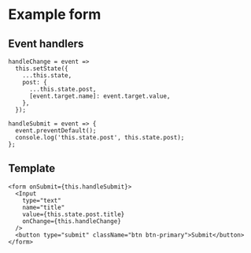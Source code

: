 # Example form

## Event handlers

    handleChange = event =>
      this.setState({
        ...this.state,
        post: {
          ...this.state.post,
          [event.target.name]: event.target.value,
        },
      });
  
    handleSubmit = event => {
      event.preventDefault();
      console.log('this.state.post', this.state.post);
    };

## Template

    <form onSubmit={this.handleSubmit}>
      <Input
        type="text"
        name="title"
        value={this.state.post.title}
        onChange={this.handleChange}
      />
      <button type="submit" className="btn btn-primary">Submit</button>
    </form>
